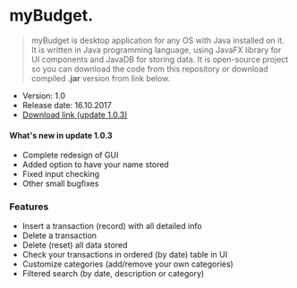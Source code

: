 # myBudget.


>myBudget is desktop application for any OS with Java installed on it. It is written in Java programming language, using JavaFX library for UI components and JavaDB for storing data. It is open-source project so you can download the code from this repository or download compiled **.jar** version from link below.

  - Version: 1.0
  - Release date: 16.10.2017
  - [Download link (update 1.0.3)](https://www.dropbox.com/s/wz1uwegqtn3cc7j/v1.0.3.zip?dl=1)
  
#### What's new in update 1.0.3
  - Complete redesign of GUI
  - Added option to have your name stored
  - Fixed input checking
  - Other small bugfixes

### Features

  - Insert a transaction (record) with all detailed info
  - Delete a transaction 
  - Delete (reset) all data stored
  - Check your transactions in ordered (by date) table in UI
  - Customize categories (add/remove your own categories)
  - Filtered search (by date, description or category)
